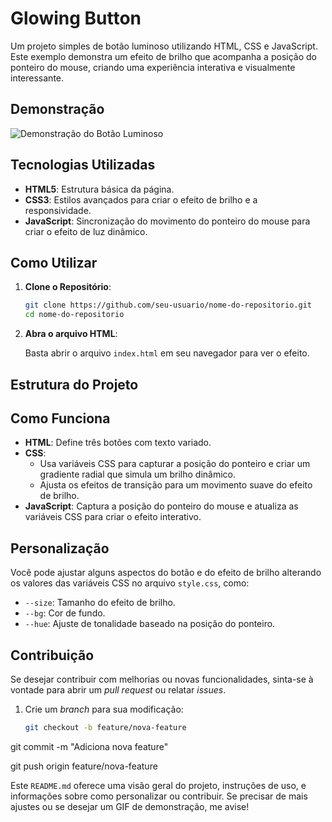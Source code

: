 # Glowing Button

Um projeto simples de botão luminoso utilizando HTML, CSS e JavaScript. Este exemplo demonstra um efeito de brilho que acompanha a posição do ponteiro do mouse, criando uma experiência interativa e visualmente interessante.

## Demonstração

![Demonstração do Botão Luminoso](demo.gif) <!-- Se possível, adicione um GIF ou imagem do efeito. -->

## Tecnologias Utilizadas

- **HTML5**: Estrutura básica da página.
- **CSS3**: Estilos avançados para criar o efeito de brilho e a responsividade.
- **JavaScript**: Sincronização do movimento do ponteiro do mouse para criar o efeito de luz dinâmico.

## Como Utilizar

1. **Clone o Repositório**:

    ```bash
    git clone https://github.com/seu-usuario/nome-do-repositorio.git
    cd nome-do-repositorio
    ```

2. **Abra o arquivo HTML**:

   Basta abrir o arquivo `index.html` em seu navegador para ver o efeito.

## Estrutura do Projeto


## Como Funciona

- **HTML**: Define três botões com texto variado.
- **CSS**: 
  - Usa variáveis CSS para capturar a posição do ponteiro e criar um gradiente radial que simula um brilho dinâmico.
  - Ajusta os efeitos de transição para um movimento suave do efeito de brilho.
- **JavaScript**: Captura a posição do ponteiro do mouse e atualiza as variáveis CSS para criar o efeito interativo.

## Personalização

Você pode ajustar alguns aspectos do botão e do efeito de brilho alterando os valores das variáveis CSS no arquivo `style.css`, como:

- `--size`: Tamanho do efeito de brilho.
- `--bg`: Cor de fundo.
- `--hue`: Ajuste de tonalidade baseado na posição do ponteiro.

## Contribuição

Se desejar contribuir com melhorias ou novas funcionalidades, sinta-se à vontade para abrir um _pull request_ ou relatar _issues_.

1. Crie um _branch_ para sua modificação:
   ```bash
   git checkout -b feature/nova-feature

git commit -m "Adiciona nova feature"

git push origin feature/nova-feature

Este `README.md` oferece uma visão geral do projeto, instruções de uso, e informações sobre como personalizar ou contribuir. Se precisar de mais ajustes ou se desejar um GIF de demonstração, me avise!
